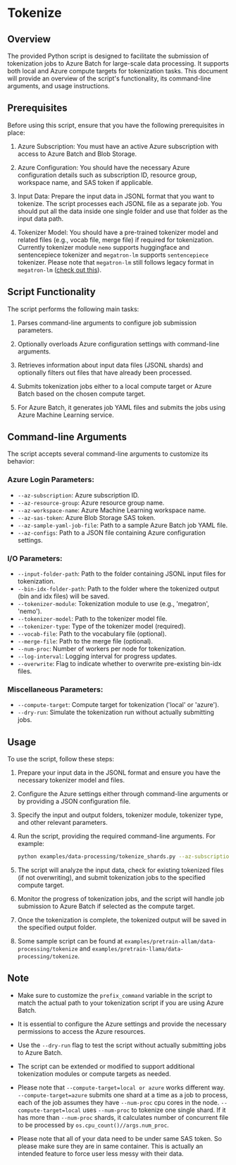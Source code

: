 # Tokenize

## Overview

The provided Python script is designed to facilitate the submission of tokenization jobs to Azure Batch for large-scale data processing. It supports both local and Azure compute targets for tokenization tasks. This document will provide an overview of the script's functionality, its command-line arguments, and usage instructions.

## Prerequisites

Before using this script, ensure that you have the following prerequisites in place:

1. Azure Subscription: You must have an active Azure subscription with access to Azure Batch and Blob Storage.

2. Azure Configuration: You should have the necessary Azure configuration details such as subscription ID, resource group, workspace name, and SAS token if applicable.

3. Input Data: Prepare the input data in JSONL format that you want to tokenize. The script processes each JSONL file as a separate job. You should put all the data inside one single folder and use that folder as the input data path. 

4. Tokenizer Model: You should have a pre-trained tokenizer model and related files (e.g., vocab file, merge file) if required for tokenization. Currently tokenizer module `nemo` supports huggingface and sentencepiece tokenizer and `megatron-lm` supports `sentencepiece` tokenizer. Please note that `megatron-lm` still follows legacy format in `megatron-lm` ([check out this](https://github.com/NVIDIA/Megatron-LM/blob/main/megatron/tokenizer/tokenizer.py#L416)). 

## Script Functionality

The script performs the following main tasks:

1. Parses command-line arguments to configure job submission parameters.

2. Optionally overloads Azure configuration settings with command-line arguments.

3. Retrieves information about input data files (JSONL shards) and optionally filters out files that have already been processed.

4. Submits tokenization jobs either to a local compute target or Azure Batch based on the chosen compute target.

5. For Azure Batch, it generates job YAML files and submits the jobs using Azure Machine Learning service.

## Command-line Arguments

The script accepts several command-line arguments to customize its behavior:

### Azure Login Parameters:

- `--az-subscription`: Azure subscription ID.
- `--az-resource-group`: Azure resource group name.
- `--az-workspace-name`: Azure Machine Learning workspace name.
- `--az-sas-token`: Azure Blob Storage SAS token.
- `--az-sample-yaml-job-file`: Path to a sample Azure Batch job YAML file.
- `--az-configs`: Path to a JSON file containing Azure configuration settings.

### I/O Parameters:

- `--input-folder-path`: Path to the folder containing JSONL input files for tokenization.
- `--bin-idx-folder-path`: Path to the folder where the tokenized output (bin and idx files) will be saved.
- `--tokenizer-module`: Tokenization module to use (e.g., 'megatron', 'nemo').
- `--tokenizer-model`: Path to the tokenizer model file.
- `--tokenizer-type`: Type of the tokenizer model (required).
- `--vocab-file`: Path to the vocabulary file (optional).
- `--merge-file`: Path to the merge file (optional).
- `--num-proc`: Number of workers per node for tokenization.
- `--log-interval`: Logging interval for progress updates.
- `--overwrite`: Flag to indicate whether to overwrite pre-existing bin-idx files.

### Miscellaneous Parameters:

- `--compute-target`: Compute target for tokenization ('local' or 'azure').
- `--dry-run`: Simulate the tokenization run without actually submitting jobs.

## Usage

To use the script, follow these steps:

1. Prepare your input data in the JSONL format and ensure you have the necessary tokenizer model and files.

2. Configure the Azure settings either through command-line arguments or by providing a JSON configuration file.

3. Specify the input and output folders, tokenizer module, tokenizer type, and other relevant parameters.

4. Run the script, providing the required command-line arguments. For example:

   ```bash
   python examples/data-processing/tokenize_shards.py --az-subscription <subscription_id> --az-resource-group <resource_group> --az-workspace-name <workspace_name> --az-sas-token <sas_token> --az-sample-yaml-job-file <sample_job_file.yaml> --input-folder-path <input_folder> --bin-idx-folder-path <output_folder> --tokenizer-module megatron --tokenizer-type <tokenizer_type> --tokenizer-model <model_path> --num-proc 16
   ```

5. The script will analyze the input data, check for existing tokenized files (if not overwriting), and submit tokenization jobs to the specified compute target.

6. Monitor the progress of tokenization jobs, and the script will handle job submission to Azure Batch if selected as the compute target.

7. Once the tokenization is complete, the tokenized output will be saved in the specified output folder.

8. Some sample script can be found at `examples/pretrain-allam/data-processing/tokenize` and `examples/pretrain-llama/data-processing/tokenize`.

## Note

- Make sure to customize the `prefix_command` variable in the script to match the actual path to your tokenization script if you are using Azure Batch.

- It is essential to configure the Azure settings and provide the necessary permissions to access the Azure resources.

- Use the `--dry-run` flag to test the script without actually submitting jobs to Azure Batch.

- The script can be extended or modified to support additional tokenization modules or compute targets as needed.

- Please note that `--compute-target=local or azure` works different way. `--compute-target=azure` submits one shard at a time as a job to process, each of the job assumes they have `--num-proc` cpu cores in the node. `--compute-target=local` uses `--num-proc` to tokenize one single shard. If it has more than `--num-proc` shards, it calculates number of concurrent file to be processed by `os.cpu_count()//args.num_proc`.

- Please note that all of your data need to be under same SAS token. So please make sure they are in same container. This is actually an intended feature to force user less messy with their data. 